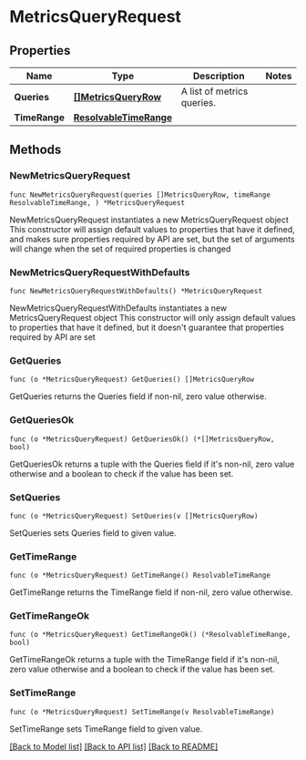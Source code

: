 # MetricsQueryRequest

## Properties

Name | Type | Description | Notes
------------ | ------------- | ------------- | -------------
**Queries** | [**[]MetricsQueryRow**](MetricsQueryRow.md) | A list of metrics queries. | 
**TimeRange** | [**ResolvableTimeRange**](ResolvableTimeRange.md) |  | 

## Methods

### NewMetricsQueryRequest

`func NewMetricsQueryRequest(queries []MetricsQueryRow, timeRange ResolvableTimeRange, ) *MetricsQueryRequest`

NewMetricsQueryRequest instantiates a new MetricsQueryRequest object
This constructor will assign default values to properties that have it defined,
and makes sure properties required by API are set, but the set of arguments
will change when the set of required properties is changed

### NewMetricsQueryRequestWithDefaults

`func NewMetricsQueryRequestWithDefaults() *MetricsQueryRequest`

NewMetricsQueryRequestWithDefaults instantiates a new MetricsQueryRequest object
This constructor will only assign default values to properties that have it defined,
but it doesn't guarantee that properties required by API are set

### GetQueries

`func (o *MetricsQueryRequest) GetQueries() []MetricsQueryRow`

GetQueries returns the Queries field if non-nil, zero value otherwise.

### GetQueriesOk

`func (o *MetricsQueryRequest) GetQueriesOk() (*[]MetricsQueryRow, bool)`

GetQueriesOk returns a tuple with the Queries field if it's non-nil, zero value otherwise
and a boolean to check if the value has been set.

### SetQueries

`func (o *MetricsQueryRequest) SetQueries(v []MetricsQueryRow)`

SetQueries sets Queries field to given value.


### GetTimeRange

`func (o *MetricsQueryRequest) GetTimeRange() ResolvableTimeRange`

GetTimeRange returns the TimeRange field if non-nil, zero value otherwise.

### GetTimeRangeOk

`func (o *MetricsQueryRequest) GetTimeRangeOk() (*ResolvableTimeRange, bool)`

GetTimeRangeOk returns a tuple with the TimeRange field if it's non-nil, zero value otherwise
and a boolean to check if the value has been set.

### SetTimeRange

`func (o *MetricsQueryRequest) SetTimeRange(v ResolvableTimeRange)`

SetTimeRange sets TimeRange field to given value.



[[Back to Model list]](../README.md#documentation-for-models) [[Back to API list]](../README.md#documentation-for-api-endpoints) [[Back to README]](../README.md)


